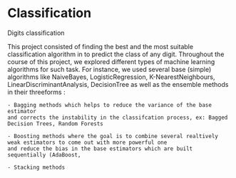 # Classification
Digits classification

This project consisted of finding the best and the most suitable classification algorithm in to predict the class of any digit. Throughout the course of this project, 
we explored different types of machine learning algorithms for such task. For instance, we used several base (simple) algorithms like NaiveBayes, LogisticRegression,
K-NearestNeighbours, LinearDiscriminantAnalysis, DecisionTree as well as the ensemble methods in their threeforms :
    
    - Bagging methods which helps to reduce the variance of the base estimator 
    and corrects the instability in the classifcation process, ex: Bagged Decision Trees, Random Forests 
    
    - Boosting methods where the goal is to combine several realtively weak estimators to come out with more powerful one 
    and reduce the bias in the base estimators which are built sequentially (AdaBoost,  
    
    - Stacking methods 


